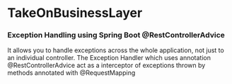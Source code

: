# TakeOnBusinessLayer


### Exception Handling using Spring Boot @RestControllerAdvice

 It allows you to handle exceptions across the whole application, not just to an individual controller.
 The Exception Handler which uses annotation @RestControllerAdvice act as a interceptor of exceptions thrown
 by methods annotated with @RequestMapping
 
 